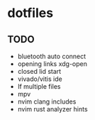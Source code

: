 # dotfiles

## TODO

- bluetooth auto connect
- opening links xdg-open
- closed lid start
- vivado/vitis ide
- lf multiple files
- mpv
- nvim clang includes
- nvim rust analyzer hints
